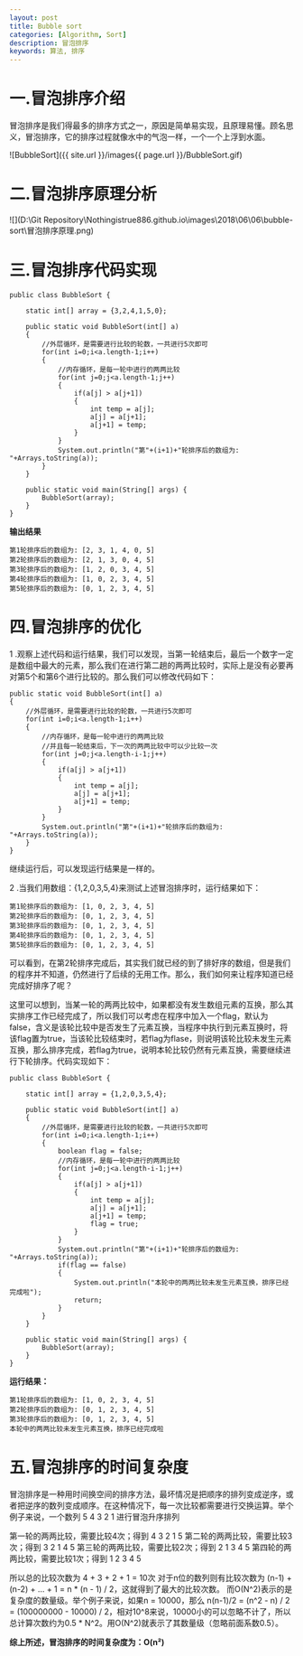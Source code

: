 ```yaml
---
layout: post
title: Bubble sort
categories: [Algorithm, Sort]
description: 冒泡排序
keywords: 算法, 排序
---
```




# 一.冒泡排序介绍

冒泡排序是我们得最多的排序方式之一，原因是简单易实现，且原理易懂。顾名思义，冒泡排序，它的排序过程就像水中的气泡一样，一个一个上浮到水面。

![BubbleSort]({{ site.url }}/images{{ page.url }}/BubbleSort.gif)



# 二.冒泡排序原理分析

![](D:\Git Repository\Nothingistrue886.github.io\images\2018\06\06\bubble-sort\冒泡排序原理.png)

# 三.冒泡排序代码实现

```
public class BubbleSort {
    
    static int[] array = {3,2,4,1,5,0};
    
    public static void BubbleSort(int[] a) 
    {
        //外层循环，是需要进行比较的轮数，一共进行5次即可
        for(int i=0;i<a.length-1;i++) 
        {
            //内存循环，是每一轮中进行的两两比较
            for(int j=0;j<a.length-1;j++) 
            {
                if(a[j] > a[j+1]) 
                {
                    int temp = a[j];
                    a[j] = a[j+1];
                    a[j+1] = temp; 
                }
            }
            System.out.println("第"+(i+1)+"轮排序后的数组为: "+Arrays.toString(a));
        }
    }
    
    public static void main(String[] args) {
        BubbleSort(array);
    }
}
```

 **输出结果** 

```
第1轮排序后的数组为: [2, 3, 1, 4, 0, 5]
第2轮排序后的数组为: [2, 1, 3, 0, 4, 5]
第3轮排序后的数组为: [1, 2, 0, 3, 4, 5]
第4轮排序后的数组为: [1, 0, 2, 3, 4, 5]
第5轮排序后的数组为: [0, 1, 2, 3, 4, 5]
```

# 四.冒泡排序的优化

1 .观察上述代码和运行结果，我们可以发现，当第一轮结束后，最后一个数字一定是数组中最大的元素，那么我们在进行第二趟的两两比较时，实际上是没有必要再对第5个和第6个进行比较的。那么我们可以修改代码如下：

```
public static void BubbleSort(int[] a) 
{
    //外层循环，是需要进行比较的轮数，一共进行5次即可
    for(int i=0;i<a.length-1;i++) 
    {
        //内存循环，是每一轮中进行的两两比较
        //并且每一轮结束后，下一次的两两比较中可以少比较一次
        for(int j=0;j<a.length-i-1;j++) 
        {
            if(a[j] > a[j+1]) 
            {
                int temp = a[j];
                a[j] = a[j+1];
                a[j+1] = temp; 
            }
        }
        System.out.println("第"+(i+1)+"轮排序后的数组为: "+Arrays.toString(a));
    }
}
```

继续运行后，可以发现运行结果是一样的。

2 .当我们用数组：{1,2,0,3,5,4}来测试上述冒泡排序时，运行结果如下：

```
第1轮排序后的数组为: [1, 0, 2, 3, 4, 5]
第2轮排序后的数组为: [0, 1, 2, 3, 4, 5]
第3轮排序后的数组为: [0, 1, 2, 3, 4, 5]
第4轮排序后的数组为: [0, 1, 2, 3, 4, 5]
第5轮排序后的数组为: [0, 1, 2, 3, 4, 5]
```

可以看到，在第2轮排序完成后，其实我们就已经的到了排好序的数组，但是我们的程序并不知道，仍然进行了后续的无用工作。那么，我们如何来让程序知道已经完成好排序了呢？

这里可以想到，当某一轮的两两比较中，如果都没有发生数组元素的互换，那么其实排序工作已经完成了，所以我们可以考虑在程序中加入一个flag，默认为false，含义是该轮比较中是否发生了元素互换，当程序中执行到元素互换时，将该flag置为true，当该轮比较结束时，若flag为flase，则说明该轮比较未发生元素互换，那么排序完成，若flag为true，说明本轮比较仍然有元素互换，需要继续进行下轮排序。代码实现如下：

```
public class BubbleSort {
    
    static int[] array = {1,2,0,3,5,4};
    
    public static void BubbleSort(int[] a) 
    {
        //外层循环，是需要进行比较的轮数，一共进行5次即可
        for(int i=0;i<a.length-1;i++) 
        {
            boolean flag = false;
            //内存循环，是每一轮中进行的两两比较
            for(int j=0;j<a.length-i-1;j++) 
            {
                if(a[j] > a[j+1]) 
                {
                    int temp = a[j];
                    a[j] = a[j+1];
                    a[j+1] = temp;
                    flag = true;
                }
            }
            System.out.println("第"+(i+1)+"轮排序后的数组为: "+Arrays.toString(a));
            if(flag == false)
            {
                System.out.println("本轮中的两两比较未发生元素互换，排序已经完成啦");
                return;
            }
        }
    }
    
    public static void main(String[] args) {
        BubbleSort(array);
    }
}
```

**运行结果：**

```
第1轮排序后的数组为: [1, 0, 2, 3, 4, 5]
第2轮排序后的数组为: [0, 1, 2, 3, 4, 5]
第3轮排序后的数组为: [0, 1, 2, 3, 4, 5]
本轮中的两两比较未发生元素互换，排序已经完成啦
```

# 五.冒泡排序的时间复杂度

冒泡排序是一种用时间换空间的排序方法，最坏情况是把顺序的排列变成逆序，或者把逆序的数列变成顺序。在这种情况下，每一次比较都需要进行交换运算。举个例子来说，一个数列 5 4 3 2 1 进行冒泡升序排列

第一轮的两两比较，需要比较4次；得到 4 3 2 1 5
第二轮的两两比较，需要比较3次；得到 3 2 1 4 5
第三轮的两两比较，需要比较2次；得到 2 1 3 4 5
第四轮的两两比较，需要比较1次；得到 1 2 3 4 5

所以总的比较次数为 4 + 3 + 2 + 1 = 10次
对于n位的数列则有比较次数为 (n-1) + (n-2) + ... + 1 = n * (n - 1) / 2，这就得到了最大的比较次数。
而O(N^2)表示的是复杂度的数量级。举个例子来说，如果n = 10000，那么 n(n-1)/2 = (n^2 - n) / 2 = (100000000 - 10000) / 2，相对10^8来说，10000小的可以忽略不计了，所以总计算次数约为0.5 * N^2。用O(N^2)就表示了其数量级（忽略前面系数0.5）。

**综上所述，冒泡排序的时间复杂度为：O(n²)**

